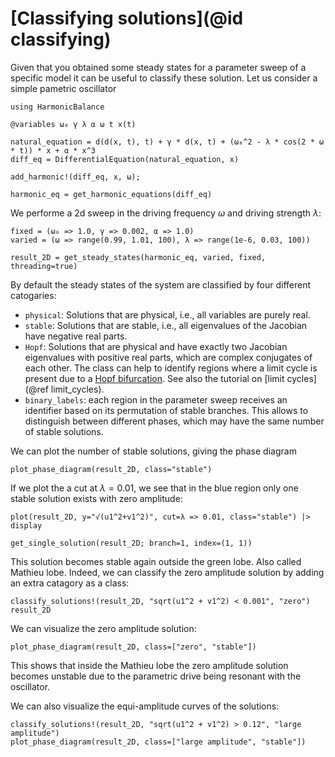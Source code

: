 # [Classifying solutions](@id classifying)

Given that you obtained some steady states for a parameter sweep of a specific model it can be useful to classify these solution. Let us consider a simple pametric oscillator 

```@example classification
using HarmonicBalance

@variables ω₀ γ λ α ω t x(t)

natural_equation = d(d(x, t), t) + γ * d(x, t) + (ω₀^2 - λ * cos(2 * ω * t)) * x + α * x^3
diff_eq = DifferentialEquation(natural_equation, x)

add_harmonic!(diff_eq, x, ω);

harmonic_eq = get_harmonic_equations(diff_eq)
```

We performe a 2d sweep in the driving frequency $\omega$ and driving strength $\lambda$:
```@example classification
fixed = (ω₀ => 1.0, γ => 0.002, α => 1.0)
varied = (ω => range(0.99, 1.01, 100), λ => range(1e-6, 0.03, 100))

result_2D = get_steady_states(harmonic_eq, varied, fixed, threading=true)
```
By default the steady states of the system are classified by four different catogaries:
* `physical`: Solutions that are physical, i.e., all variables are purely real.
* `stable`: Solutions that are stable, i.e., all eigenvalues of the Jacobian have negative real parts.
* `Hopf`: Solutions that are physical and have exactly two Jacobian eigenvalues with positive real parts, which are complex conjugates of each other. The class can help to identify regions where a limit cycle is present due to a [Hopf bifurcation](https://en.wikipedia.org/wiki/Hopf_bifurcation). See also the tutorial on [limit cycles](@ref limit_cycles).
* `binary_labels`: each region in the parameter sweep receives an identifier based on its permutation of stable branches. This allows to distinguish between different phases, which may have the same number of stable solutions.

We can plot the number of stable solutions, giving the phase diagram
```@example classification
plot_phase_diagram(result_2D, class="stable")
```
If we plot the a cut at $\lambda=0.01$, we see that in the blue region only one stable solution exists with zero amplitude:
```@example classification
plot(result_2D, y="√(u1^2+v1^2)", cut=λ => 0.01, class="stable") |> display
```
```@example classification
get_single_solution(result_2D; branch=1, index=(1, 1))
```
This solution becomes stable again outside the green lobe. Also called Mathieu lobe. Indeed, we can classify the zero amplitude solution by adding an extra catagory as a class:
```@example classification
classify_solutions!(result_2D, "sqrt(u1^2 + v1^2) < 0.001", "zero")
result_2D
```
We can visualize the zero amplitude solution:
```@example classification
plot_phase_diagram(result_2D, class=["zero", "stable"])
```
This shows that inside the Mathieu lobe the zero amplitude solution becomes unstable due to the parametric drive being resonant with the oscillator.

We can also visualize the equi-amplitude curves of the solutions:
```@example classification
classify_solutions!(result_2D, "sqrt(u1^2 + v1^2) > 0.12", "large amplitude")
plot_phase_diagram(result_2D, class=["large amplitude", "stable"])
```
